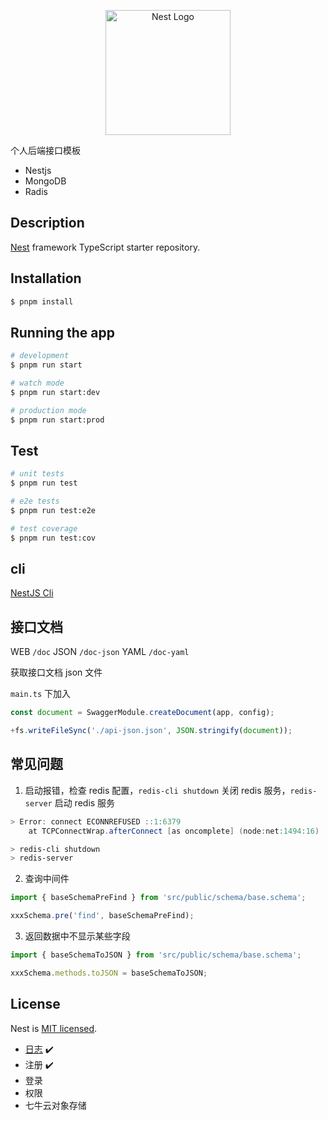 <p align="center">
  <a href="http://nestjs.com/" target="blank"><img src="https://nestjs.com/img/logo-small.svg" width="200" alt="Nest Logo" /></a>
</p>

个人后端接口模板

- Nestjs
- MongoDB
- Radis

## Description

[Nest](https://github.com/nestjs/nest) framework TypeScript starter repository.

## Installation

```bash
$ pnpm install
```

## Running the app

```bash
# development
$ pnpm run start

# watch mode
$ pnpm run start:dev

# production mode
$ pnpm run start:prod
```

## Test

```bash
# unit tests
$ pnpm run test

# e2e tests
$ pnpm run test:e2e

# test coverage
$ pnpm run test:cov
```

## cli

[NestJS Cli](https://docs.nestjs.com/cli/overview)

## 接口文档

WEB `/doc`
JSON `/doc-json`
YAML `/doc-yaml`

获取接口文档 json 文件

`main.ts` 下加入

```ts
const document = SwaggerModule.createDocument(app, config);

+fs.writeFileSync('./api-json.json', JSON.stringify(document));
```

## 常见问题

1. 启动报错，检查 redis 配置，`redis-cli shutdown` 关闭 redis 服务，`redis-server` 启动 redis 服务

```powershell
> Error: connect ECONNREFUSED ::1:6379
    at TCPConnectWrap.afterConnect [as oncomplete] (node:net:1494:16)
```

```powershell
> redis-cli shutdown
> redis-server
```

2. 查询中间件

```ts
import { baseSchemaPreFind } from 'src/public/schema/base.schema';

xxxSchema.pre('find', baseSchemaPreFind);
```

3. 返回数据中不显示某些字段

```ts
import { baseSchemaToJSON } from 'src/public/schema/base.schema';

xxxSchema.methods.toJSON = baseSchemaToJSON;
```

## License

Nest is [MIT licensed](LICENSE).

- [日志](/docs/log.md) ✔️
- 注册 ✔️
- 登录
- 权限
- 七牛云对象存储

```

```

